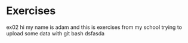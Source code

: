Exercises
=========

ex02 
hi my name is adam and this is exercises from my school
trying to upload some data with git bash
dsfasda